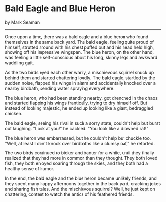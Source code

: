 # Bald Eagle and Blue Heron

by Mark Seaman

---

Once upon a time, there was a bald eagle and a blue heron who found themselves in the same back
yard. The bald eagle, feeling quite proud of himself, strutted around with his chest puffed out and
his head held high, showing off his impressive wingspan. The blue heron, on the other hand, was
feeling a little self-conscious about his long, skinny legs and awkward waddling gait.

As the two birds eyed each other warily, a mischievous squirrel snuck up behind them and started
chattering loudly. The bald eagle, startled by the sudden noise, flapped his wings in alarm and
accidentally knocked over a nearby birdbath, sending water spraying everywhere.

The blue heron, who had been standing nearby, got drenched in the chaos and started flapping his
wings frantically, trying to dry himself off. But instead of looking majestic, he ended up looking
like a giant, bedraggled chicken.

The bald eagle, seeing his rival in such a sorry state, couldn't help but burst out laughing. "Look
at you!" he cackled. "You look like a drowned rat!"

The blue heron was embarrassed, but he couldn't help but chuckle too. "Well, at least I don't knock
over birdbaths like a clumsy oaf," he retorted.

The two birds continued to bicker and banter for a while, until they finally realized that they had
more in common than they thought. They both loved fish, they both enjoyed soaring through the
skies, and they both had a healthy sense of humor.

In the end, the bald eagle and the blue heron became unlikely friends, and they spent many happy
afternoons together in the back yard, cracking jokes and sharing fish tales. And the mischievous
squirrel? Well, he just kept on chattering, content to watch the antics of his feathered friends.
